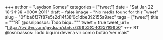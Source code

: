 
+++
author = "Jaydson Gomes"
categories = ["tweet"]
date = "Sat Jan 22 16:34:38 +0000 2011"
draft = false
image = "No media found for this Tweet"
slug = "0f1ba6f37f87e5a2d14f38f0c1dbe392155a9aec"
tags = ["tweet"]
title = """RT @osnipassos: Todo biqu..."""
tweet = true
tweet_url = "https://twitter.com/jaydson/status/28853054635769856"
+++
RT @osnipassos: Todo biquini deveria vir com o botão 'ver mais"
